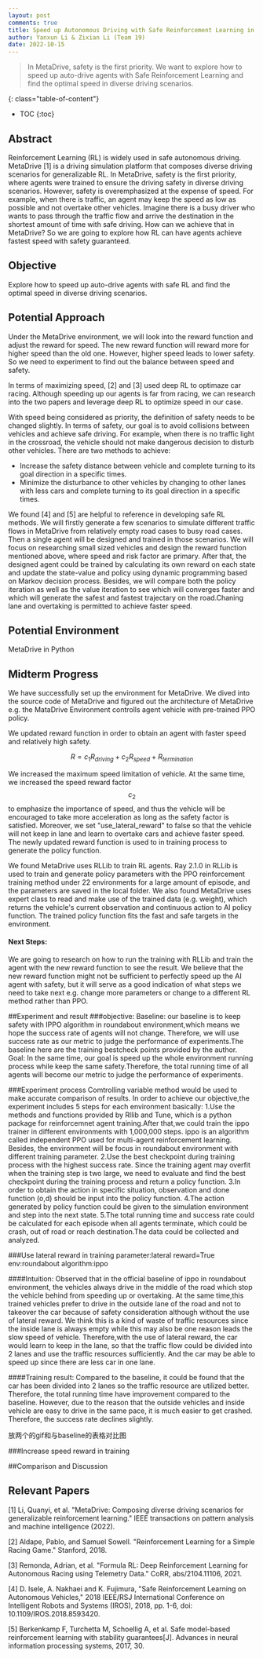 ```yaml
---
layout: post
comments: true
title: Speed up Autonomous Driving with Safe Reinforcement Learning in Metadrive
author: Yanxun Li & Zixian Li (Team 19)
date: 2022-10-15
---
```


> In MetaDrive, safety is the first priority. We want to explore how to speed up auto-drive agents with Safe Reinforcement Learning and find the optimal speed in diverse driving scenarios.

<!--more-->
{: class="table-of-content"}
* TOC
{:toc}

## Abstract
 Reinforcement Learning (RL) is widely used in safe autonomous driving. MetaDrive [1] is a driving simulation platform that composes diverse driving scenarios for generalizable RL. In MetaDrive, safety is the first priority, where agents were trained to ensure the driving safety in diverse driving scenarios. However, safety is overemphasized at the expense of speed. For example, when there is traffic, an agent may keep the speed as low as possible and not overtake other vehicles. Imagine there is a busy driver who wants to pass through the traffic flow and arrive the destination in the shortest amount of time with safe driving. How can we achieve that in MetaDrive? So we are going to explore how RL can have agents achieve fastest speed with safety guaranteed.

## Objective
Explore how to speed up auto-drive agents with safe RL and find the optimal speed in diverse driving scenarios.

## Potential Approach
Under the MetaDrive environment, we will look into the reward function and adjust the reward for speed. The new reward function will reward more for higher speed than the old one. However, higher speed leads to lower safety. So we need to experiment to find out the balance between speed and safety.

In terms of maximizing speed, [2] and [3] used deep RL to optimaze car racing. Although speeding up our agents is far from racing, we can research into the two papers and leverage deep RL to optimize speed in our case.

With speed being considered as priority, the definition of safety needs to be changed slightly. In terms of safety, our goal is to avoid collisions between vehicles and achieve safe driving. For example, when there is no traffic light in the crossroad, the vehicle should not make dangerous decision to disturb other vehicles. There are two methods to achieve: 
- Increase the safety distance between vehicle and complete turning to its goal direction in a specific times.
- Minimize the disturbance to other vehicles by changing to other lanes with less cars and complete turning to its goal direction in a specific times.

We found [4] and [5] are helpful to reference in developing safe RL methods. We will firstly generate a few scenarios to simulate different traffic flows in MetaDrive from relatively empty road cases to busy road cases. Then a single agent will be designed and trained in those scenarios. We will focus on researching small sized vehicles and design the reward function mentioned above, where speed and risk factor are primary. After that, the designed agent could be trained by calculating its own reward on each state and update the state-value and policy using dynamic programming based on Markov decision process. Besides, we will compare both the policy iteration as well as the value iteration to see which will converges faster and which will generate the safest and fastest trajectary on the road.Chaning lane and overtaking is permitted to achieve faster speed.


## Potential Environment
MetaDrive in Python

## Midterm Progress
We have successfully set up the environment for MetaDrive. We dived into the source code of MetaDrive and figured out the architecture of MetaDrive e.g. the MataDrive Environment controlls agent vehicle with pre-trained PPO policy. 

We updated reward function in order to obtain an agent with faster speed and relatively high safety.

$$
R=c_1R_{driving}+c_2R_{speed}+R_{termination}
$$

We increased the maximum speed limitation of vehicle. At the same time, we increased the speed reward factor $$c_2$$ to emphasize the importance of speed, and thus the vehicle will be encouraged to take more acceleration as long as the safety factor is satisfied. Moreover, we set "use_lateral_reward" to false so that the vehicle will not keep in lane and learn to overtake cars and achieve faster speed. The newly updated reward function is used to in training process to generate the policy function.

We found MetaDrive uses RLLib to train RL agents. Ray 2.1.0 in RLLib is used to train and generate policy parameters with the PPO reinforcement training method under 22 environments for a large amount of episode, and the parameters are saved in the local folder. We also found MetaDrive uses expert class to read and make use of the trained data (e.g. weight), which returns the vehicle's current observation and continuous action to AI policy function. The trained policy function fits the fast and safe targets in the environment.

#### Next Steps: ####

We are going to research on how to run the training with RLLib and train the agent with the new reward function to see the result. We believe that the new reward function might not be sufficient to perfectly speed up the AI agent with safety, but it will serve as a good indication of what steps we need to take next e.g. change more parameters or change to a different RL method rather than PPO.


##Experiment and result
###objective:
Baseline: our baseline is to keep safety with IPPO algorithm in roundabout environment,which means we hope the success rate of agents will not change. Therefore, we will use success rate as our metric to judge the performance of experiments.The baseline here are the training bestcheck points provided by the author.
Goal: In the same time, our goal is speed up the whole environment running process while keep the same safety.Therefore, the total running time of all agents will become our metric to judge the performance of experiments.

###Experiment process
Comtrolling variable method would be used to make accurate comparison of results. In order to achieve our objective,the experiment includes 5 steps for each environment basically:
1.Use the methods and functions provided by Rllib and Tune, which is a python package for reinforcemnet agent training.After that,we could train the ippo trainer in different environments with 1,000,000 steps. ippo is an algorithm called independent PPO used for multi-agent reinforcement learning. Besides, the environment will be focus in roundabout environment with different training parameter.
2.Use the best checkpoint during training process with the highest success rate. Since the training agent may overfit when the training step is two large, we need to evaluate and find the best checkpoint during the training process and return a policy function.
3.In order to obtain the action in specific situation, observation and done function (o,d) should be input into the policy function.
4.The action generated by policy function could be given to the simulation environment and step into the next state.
5.The total running time and success rate could be calculated for each episode when all agents terminate, which could be crash, out of road or reach destination.The data could be collected and analyzed.

###Use lateral reward in training
parameter:lateral reward=True 
env:roundabout
algorithm:ippo

####Intuition: 
Observed that in the official baseline of ippo in roundabout environment, the vehicles always drive in the middle of the road which stop the vehicle behind from speeding up or overtaking. At the same time,this trained vehicles prefer to drive in the outside lane of the road and not to takeover the car because of safety consideration although without the use of lateral reward. We think this is a kind of waste of traffic resources since the inside lane is always empty while this may also be one reason leads the slow speed of vehicle. Therefore,with the use of lateral reward, the car would learn to keep in the lane, so that the traffic flow could be divided into 2 lanes and use the traffic resources sufficiently. And the car may be able to speed up since there are less car in one lane.

####Training result:
Compared to the baseline, it could be found that the car has been divided into 2 lanes so the traffic resource are utilized better. Therefore, the total running time have improvement compared to the baseline. However, due to the reason that the outside vehicles and inside vehicle are easy to drive in the same pace, it is much easier to get crashed. Therefore, the success rate declines slightly.

放两个的gif和与baseline的表格对比图

###Increase speed reward in training




##Comparison and Discussion


## Relevant Papers
[1] Li, Quanyi, et al. "MetaDrive: Composing diverse driving scenarios for generalizable reinforcement learning." IEEE transactions on pattern analysis and machine intelligence (2022).

[2] Aldape, Pablo, and Samuel Sowell. "Reinforcement Learning for a Simple Racing Game." Stanford, 2018.

[3] Remonda, Adrian, et al. "Formula RL: Deep Reinforcement Learning for Autonomous Racing using Telemetry Data." CoRR, abs/2104.11106, 2021.

[4] D. Isele, A. Nakhaei and K. Fujimura, "Safe Reinforcement Learning on Autonomous Vehicles," 2018 IEEE/RSJ International Conference on Intelligent Robots and Systems (IROS), 2018, pp. 1-6, doi: 10.1109/IROS.2018.8593420.

[5] Berkenkamp F, Turchetta M, Schoellig A, et al. Safe model-based reinforcement learning with stability guarantees[J]. Advances in neural information processing systems, 2017, 30.

